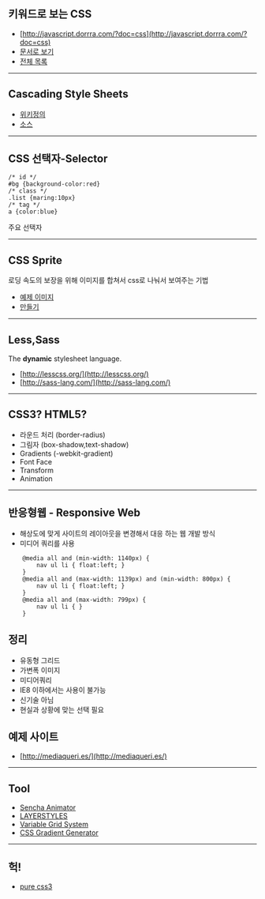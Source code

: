 ## 키워드로 보는  CSS

* [http://javascript.dorrra.com/?doc=css](http://javascript.dorrra.com/?doc=css)
* [문서로 보기](https://github.com/niceaji/javascript-study/blob/gh-pages/doc/css.md)
* [전체 목록](http://javascript.dorrra.com)

*** 

## Cascading Style Sheets

* [위키정의](http://ko.wikipedia.org/wiki/%EC%A2%85%EC%86%8D%ED%98%95_%EC%8B%9C%ED%8A%B8)
* [소스](view-source:www.daum.net)

*** 

## CSS 선택자-Selector

    /* id */
    #bg {background-color:red}
    /* class */
    .list {maring:10px}
    /* tag */
    a {color:blue}

주요 선택자 

***

## CSS Sprite 

로딩 속도의 보장을 위해 이미지를 합쳐서 css로 나눠서 보여주는 기법 

* [예제 이미지](http://i1.daumcdn.net/deco/top/2012/dec_v07.png)
* [만들기](http://ht.ly/j2pnQ)

***

## Less,Sass

The **dynamic** stylesheet language.

* [http://lesscss.org/](http://lesscss.org/)
* [http://sass-lang.com/](http://sass-lang.com/)


*** 

## CSS3? HTML5?

* 라운드 처리 (border-radius)
* 그림자 (box-shadow,text-shadow)
* Gradients (-webkit-gradient)
* Font Face
* Transform
* Animation

***

## 반응형웹 - Responsive Web

* 해상도에 맞게 사이트의 레이아웃을 변경해서 대응 하는 웹 개발 방식
* 미디어 쿼리를 사용 

```
    @media all and (min-width: 1140px) {
        nav ul li { float:left; }
    }
    @media all and (max-width: 1139px) and (min-width: 800px) {
        nav ul li { float:left; }
    }
    @media all and (max-width: 799px) {
        nav ul li { }
    }
```

## 정리

* 유동형 그리드
* 가변폭 이미지
* 미디어쿼리 
* IE8 이하에서는 사용이 불가능
* 신기술 아님 
* 현실과 상황에 맞는 선택 필요

## 예제 사이트

* [http://mediaqueri.es/](http://mediaqueri.es/)

***

## Tool

* [Sencha Animator](http://www.sencha.com/products/animator/)
* [LAYERSTYLES ](http://layerstyles.org/)
* [Variable Grid System](http://grids.heroku.com/)
* [CSS Gradient Generator](http://www.colorzilla.com/gradient-editor/)

***

## 헉!

* [pure css3](http://goo.gl/CWRXt)


